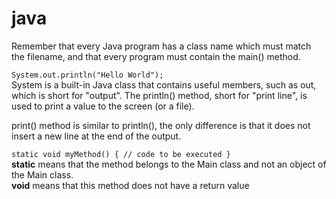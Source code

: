 # java

Remember that every Java program has a class name which must match the filename, and that every program must contain the main() method.

<code>System.out.println("Hello World");</code></br>
System is a built-in Java class that contains useful members, such as out, which is short for "output". The println() method, short for "print line", is used to print a value to the screen (or a file).

print() method is similar to println(), the only difference is that it does not insert a new line at the end of the output.

<code>static void myMethod() {
    // code to be executed
  }</code></br>
  <b>static</b> means that the method belongs to the Main class and not an object of the Main class.</br><b>void</b> means that this method does not have a return value 
